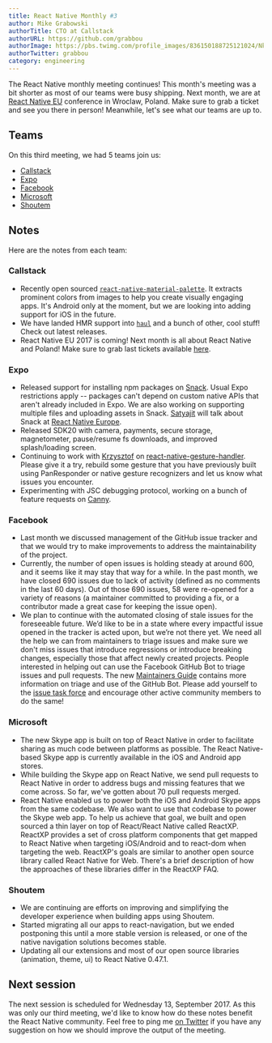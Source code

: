 ```yaml
---
title: React Native Monthly #3
author: Mike Grabowski
authorTitle: CTO at Callstack
authorURL: https://github.com/grabbou
authorImage: https://pbs.twimg.com/profile_images/836150188725121024/NkU0AcqW_400x400.jpg
authorTwitter: grabbou
category: engineering
---
```


The React Native monthly meeting continues! This month's meeting was a bit shorter as most of our teams were busy shipping. Next month, we are at [React Native EU](https://react-native.eu/) conference in Wroclaw, Poland. Make sure to grab a ticket and see you there in person! Meanwhile, let's see what our teams are up to.

<!--truncate-->

## Teams

On this third meeting, we had 5 teams join us:

- [Callstack](https://github.com/callstack-io)
- [Expo](https://github.com/expo)
- [Facebook](https://github.com/facebook)
- [Microsoft](https://github.com/microsoft)
- [Shoutem](https://github.com/shoutem)

## Notes

Here are the notes from each team:


### Callstack

- Recently open sourced [`react-native-material-palette`](https://github.com/callstack-io/react-native-material-palette). It extracts prominent colors from images to help you create visually engaging apps. It's Android only at the moment, but we are looking into adding support for iOS in the future. 
- We have landed HMR support into [`haul`](https://github.com/callstack-io/haul) and a bunch of other, cool stuff! Check out latest releases.
- React Native EU 2017 is coming! Next month is all about React Native and Poland! Make sure to grab last tickets available [here](https://react-native.eu/).

### Expo

- Released support for installing npm packages on [Snack](https://snack.expo.io). Usual Expo restrictions apply -- packages can't depend on custom native APIs that aren't already included in Expo. We are also working on supporting multiple files and uploading assets in Snack. [Satyajit](https://github.com/satya164) will talk about Snack at [React Native Europe](https://react-native.eu/).
- Released SDK20 with camera, payments, secure storage, magnetometer, pause/resume fs downloads, and improved splash/loading screen.
- Continuing to work with [Krzysztof](https://github.com/kmagiera/react-native-gesture-handler) on [react-native-gesture-handler](https://github.com/kmagiera/react-native-gesture-handler). Please give it a try, rebuild some gesture that you have previously built using PanResponder or native gesture recognizers and let us know what issues you encounter.
- Experimenting with JSC debugging protocol, working on a bunch of feature requests on [Canny](https://expo.canny.io/feature-requests).

### Facebook

- Last month we discussed management of the GitHub issue tracker and that we would try to make improvements to address the maintainability of the project.
- Currently, the number of open issues is holding steady at around 600, and it seems like it may stay that way for a while. In the past month, we have closed 690 issues due to lack of activity (defined as no comments in the last 60 days). Out of those 690 issues, 58 were re-opened for a variety of reasons (a maintainer committed to providing a fix, or a contributor made a great case for keeping the issue open).
- We plan to continue with the automated closing of stale issues for the foreseeable future. We’d like to be in a state where every impactful issue opened in the tracker is acted upon, but we’re not there yet. We need all the help we can from maintainers to triage issues and make sure we don't miss issues that introduce regressions or introduce breaking changes, especially those that affect newly created projects. People interested in helping out can use the Facebook GitHub Bot to triage issues and pull requests. The new [Maintainers Guide](https://facebook.github.io/react-native/docs/maintainers.html) contains more information on triage and use of the GitHub Bot. Please add yourself to the [issue task force](https://github.com/facebook/react-native/blob/master/bots/IssueCommands.txt) and encourage other active community members to do the same!

### Microsoft

- The new Skype app is built on top of React Native in order to facilitate sharing as much code between platforms as possible. The React Native-based Skype app is currently available in the iOS and Android app stores.
- While building the Skype app on React Native, we send pull requests to React Native in order to address bugs and missing features that we come across. So far, we've gotten about 70 pull requests merged.
- React Native enabled us to power both the iOS and Android Skype apps from the same codebase. We also want to use that codebase to power the Skype web app. To help us achieve that goal, we built and open sourced a thin layer on top of React/React Native called ReactXP. ReactXP provides a set of cross platform components that get mapped to React Native when targeting iOS/Android and to react-dom when targeting the web. ReactXP's goals are similar to another open source library called React Native for Web. There's a brief description of how the approaches of these libraries differ in the ReactXP FAQ.

### Shoutem

- We are continuing are efforts on improving and simplifying the developer experience when building apps using Shoutem.
- Started migrating all our apps to react-navigation, but we ended postponing this until a more stable version is released, or one of the native navigation solutions becomes stable.
- Updating all our extensions and most of our open source libraries (animation, theme, ui) to React Native 0.47.1.

## Next session

The next session is scheduled for Wednesday 13, September 2017. As this was only our third meeting, we'd like to know how do these notes benefit the React Native community. Feel free to ping me [on Twitter](https://twitter.com/grabbou) if you have any suggestion on how we should improve the output of the meeting.
